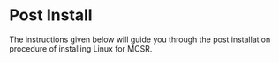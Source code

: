 # Post Install
The instructions given below will guide you through the post installation procedure of installing Linux for MCSR.
